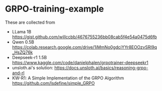 # GRPO-training-example

These are collected from 

- LLama 1B https://gist.github.com/willccbb/4676755236bb08cab5f4e54a0475d6fb
- Qwen 0.5B https://colab.research.google.com/drive/1iMmNo0gdciYYr8EOOzvSRI9q_HsZQ76k
- Deepseek-r1 1.5B https://www.kaggle.com/code/danielphalen/grpotrainer-deepseekr1
- unsloth.ai's solution: https://docs.unsloth.ai/basics/reasoning-grpo-and-rl
- KW-R1: A Simple Implementation of the GRPO Algorithm https://github.com/lsdefine/simple_GRPO
